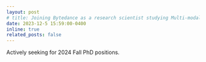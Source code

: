 ```yaml
---
layout: post
# title: Joining Bytedance as a research scientist studying Multi-modal Large Language Agents.
date: 2023-12-5 15:59:00-0400
inline: true
related_posts: false
---
```


Actively seeking for 2024 Fall PhD positions.